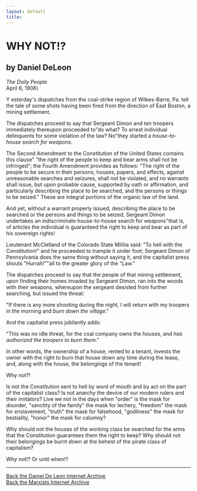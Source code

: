 ```yaml
---
layout: default
title: 
---
```

# WHY NOT!?

## by Daniel DeLeon

*The Daily People*\
April 6, 1906\

Y esterday's dispatches from the coal-strike region of Wilkes-Barre, Pa.
tell the tale of some shots having been fired from the direction of East
Boston, a mining settlement.

The dispatches proceed to say that Sergeant Dimon and ten troopers
immediately thereupon proceeded to"do what? To arrest individual
delinquents for some violation of the law? No"they started a
*house-to-house search for weapons*.

The Second Amendment to the Constitution of the United States contains
this clause" "the right of the people to keep and bear arms shall not be
infringed\"; the Fourth Amendment provides as follows: "The right of the
people to be secure in their persons, houses, papers, and effects,
against unreasonable searches and seizures, shall not be violated, and
no warrants shall issue, but upon probable cause, supported by oath or
affirmation, and particularly describing the place to be searched, and
the persons or things to be seized." These are integral portions of the
organic law of the land.

And yet, without a warrant properly issued, describing the place to be
searched or the persons and things to be seized, Sergeant Dimon
undertakes an indiscriminate house-to-house search for weapons"that is,
of articles the individual is guaranteed the right to keep and bear as
part of his sovereign rights!

Lieutenant McClelland of the Colorado State Militia said: "To hell with
the Constitution!" and he proceeded to trample it under foot; Sergeant
Dimon of Pennsylvania does the same thing without saying it, and the
capitalist press shouts "Hurrah!""all to the greater glory of the "Law."

The dispatches proceed to say that the people of that mining settlement,
upon finding their homes invaded by Sergeant Dimon, ran into the woods
with their weapons, whereupon the sergeant desisted from further
searching, but issued the threat:

"If there is any more shooting during the night, I will return with my
troopers in the morning and *burn down the village*."

And the capitalist press jubilantly adds:

"This was no idle threat, for the coal company owns the houses, and *has
authorized the troopers to burn them*."

In other words, the ownership of a house, rented to a tenant, invests
the owner with the right to burn that house down any time during the
lease, and, along with the house, the belongings of the tenant!

Why not?!

Is not the Constitution sent to hell by word of mouth and by act on the
part of the capitalist class? Is not anarchy the device of our modern
rulers and their imitators? Live we not in the days when "order" is the
mask for disorder, "sanctity of the family" the mask for lechery,
"freedom" the mask for enslavement, "truth" the mask for falsehood,
"godliness" the mask for bestiality, "honor" the mask for calumny?

Why should not the houses of the working class be searched for the arms
that the Constitution guarantees them the right to keep? Why should not
their belongings be burnt down at the behest of the pirate class of
capitalism?

Why not!? Or until when!?

------------------------------------------------------------------------

[Back the Daniel De Leon Internet Archive](../../index.htm)\
[Back the Marxists Internet Archive](../../../index.htm)
